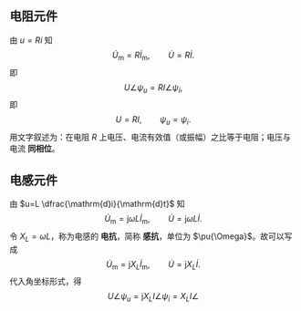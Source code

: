 ## 电阻元件
由 $u=Ri$ 知 $$ \dot{U}_{\mathrm{m}}=R\dot{I}_{\mathrm{m}},\qquad \dot{U}=R \dot{I}. $$即 $$ U \angle \psi_u=RI \angle \psi_i,$$即 $$ U=RI,\qquad \psi_u=\psi_i. $$用文字叙述为：在电阻 $R$ 上电压、电流有效值（或振幅）之比等于电阻；电压与电流 **同相位**。
## 电感元件
由 $u=L \dfrac{\mathrm{d}i}{\mathrm{d}t}$ 知 $$ \dot{U}_{\mathrm{m}}=\mathrm{j}\omega L \dot{I}_{\mathrm{m}},\qquad \dot{U}=\mathrm{j}\omega L \dot{I}.$$令 $X_L=\omega L$，称为电感的 **电抗**，简称 **感抗**，单位为 $\pu{\Omega}$。故可以写成 $$ \dot{U}_{\mathrm{m}}=\mathrm{j}X_L \dot{I}_{\mathrm{m}},\qquad \dot{U}=\mathrm{j}X_L \dot{I}.$$代入角坐标形式，得 $$ U \angle \psi_u=\mathrm{j}X_LI \angle \psi_i=X_LI \angle$$